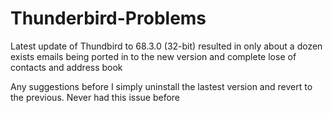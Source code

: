 # Thunderbird-Problems

Latest update of Thundbird to 68.3.0 (32-bit) resulted in only about a dozen exists emails being ported in to the new version and complete lose of contacts and address book

Any suggestions before I simply uninstall the lastest version and revert to the previous.
Never had this issue before
